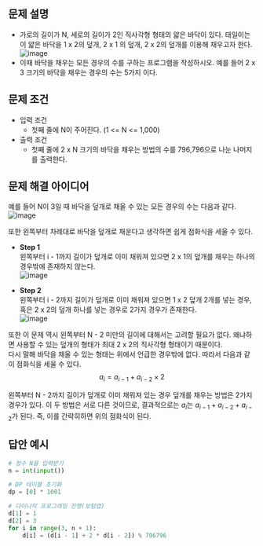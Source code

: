 ## 문제 설명
* 가로의 길이가 N, 세로의 길이가 2인 직사각형 형태의 얇은 바닥이 있다. 태일이는 이 얇은 바닥을 1 x 2의 덮개, 2 x 1 의 덮개, 2 x 2의 덮개를 이용해 채우고자 한다.  
![image](https://user-images.githubusercontent.com/78528903/182357402-7a9460da-dd2c-4125-a831-ef2f14b2a593.png)
* 이때 바닥을 채우는 모든 경우의 수를 구하는 프로그램을 작성하시오. 예를 들어 2 x 3 크기의 바닥을 채우는 경우의 수는 5가지 이다.



## 문제 조건
* 입력 조건
    * 첫째 줄에 N이 주어진다. (1 <= N <= 1,000)
* 출력 조건
    * 첫째 줄에 2 x N 크기의 바닥을 채우는 방법의 수를 796,796으로 나눈 나머지를 출력한다.


## 문제 해결 아이디어
예를 들어 N이 3일 때 바닥을 덮개로 채울 수 있는 모든 경우의 수는 다음과 같다.  
![image](https://user-images.githubusercontent.com/78528903/182357988-9b45c2e3-f563-4d68-9a09-92cbb02e5b7e.png)  

또한 왼쪽부터 차례대로 바닥을 덮개로 채운다고 생각하면 쉽게 점화식을 세울 수 있다.

* **Step 1**  
왼쪽부터 i - 1까지 길이가 덮개로 이미 채워져 있으면 2 x 1의 덮개를 채우는 하나의 경우밖에 존재하지 않는다.  
![image](https://user-images.githubusercontent.com/78528903/182358167-021d8e5e-fe20-4096-8b1c-d25ac04763dc.png)  

* **Step 2**  
왼쪽부터 i - 2까지 길이가 덮개로 이미 채워져 있으면 1 x 2 덮개 2개를 넣는 경우, 혹은 2 x 2의 덮개 하나를 넣는 경우로 2가지 경우가 존재한다.  
![image](https://user-images.githubusercontent.com/78528903/182358185-83c0197a-aff3-456a-ae04-2e41dff61fd1.png)  

또한 이 문제 역시 왼쪽부터 N - 2 미만의 길이에 대해서는 고려할 필요가 없다. 왜냐하면 사용할 수 있는 덮개의 형태가 최대 2 x 2의 직사각형 형태이기 때문이다.  
다시 말해 바닥을 채울 수 있는 형태는 위에서 언급한 경우밖에 없다. 따라서 다음과 같이 점화식을 세울 수 있다.  
$$a_i = a_{i-1} + a_{i-2} \times 2$$

왼쪽부터 N - 2까지 길이가 덮개로 이미 채워져 있는 경우 덮개를 채우는 방법은 2가지 경우가 있다. 이 두 방법은 서로 다른 것이므로, 결과적으로는 $a_i$는 $a_{i-1} + a_{i-2} + a_{i-2}$가 된다.  즉, 이를 간략히하면 위의 점화식이 된다.




## 답안 예시
```python
# 정수 N을 입력받기
n = int(input())

# DP 테이블 초기화
dp = [0] * 1001

# 다이나믹 프로그래밍 진행(보텀업)
d[1] = 1
d[2] = 3
for i in range(3, n + 1):
    d[i] = (d[i - 1] + 2 * d[i - 2]) % 796796
```